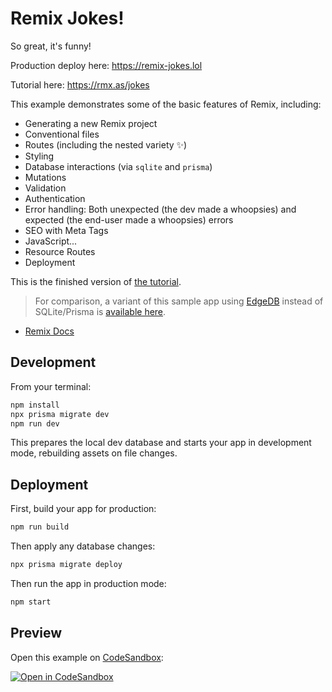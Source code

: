 # Remix Jokes!

So great, it's funny!

Production deploy here: https://remix-jokes.lol

Tutorial here: https://rmx.as/jokes

This example demonstrates some of the basic features of Remix, including:

- Generating a new Remix project
- Conventional files
- Routes (including the nested variety ✨)
- Styling
- Database interactions (via `sqlite` and `prisma`)
- Mutations
- Validation
- Authentication
- Error handling: Both unexpected (the dev made a whoopsies) and expected (the end-user made a whoopsies) errors
- SEO with Meta Tags
- JavaScript...
- Resource Routes
- Deployment

This is the finished version of [the tutorial](https://remix.run/tutorials/jokes).

> For comparison, a variant of this sample app using [EdgeDB](https://www.edgedb.com) instead of SQLite/Prisma is [available here](https://github.com/edgedb/edgedb-examples/tree/main/remix).

- [Remix Docs](https://remix.run/docs)

## Development

From your terminal:

```sh
npm install
npx prisma migrate dev
npm run dev
```

This prepares the local dev database and starts your app in development mode, rebuilding assets on file changes.

## Deployment

First, build your app for production:

```sh
npm run build
```

Then apply any database changes:

```sh
npx prisma migrate deploy
```

Then run the app in production mode:

```sh
npm start
```

## Preview

Open this example on [CodeSandbox](https://codesandbox.com):

[![Open in CodeSandbox](https://codesandbox.io/static/img/play-codesandbox.svg)](https://codesandbox.io/s/github/remix-run/examples/tree/main/jokes)
